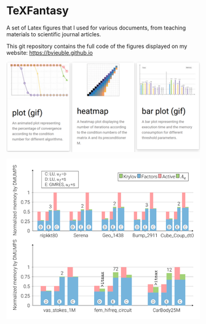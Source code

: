 # TeXFantasy
A set of Latex figures that I used for various documents, from teaching 
materials to scientific journal articles.

This git repository contains the full code of the figures displayed on my
website: https://bvieuble.github.io

![pic1](assets/github-pic1.png)

![pic2](assets/github-pic2.png)
